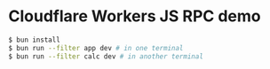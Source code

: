 # Cloudflare Workers JS RPC demo

```sh
$ bun install
$ bun run --filter app dev # in one terminal
$ bun run --filter calc dev # in another terminal
```
